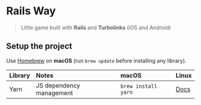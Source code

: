 # Rails Way

> Little game built with **Rails** and **Turbolinks** (iOS and Android)

## Setup the project

Use [Homebrew](https://brew.sh) on **macOS** (run `brew update` before installing any library).

| Library | Notes                    | macOS               | Linux                                                 |
| :------ | :----------------------- | :------------------ | :---------------------------------------------------- |
| Yarn    | JS dependency management | `brew install yarn` | [Docs](https://yarnpkg.com/en/docs/install#linux-tab) |
